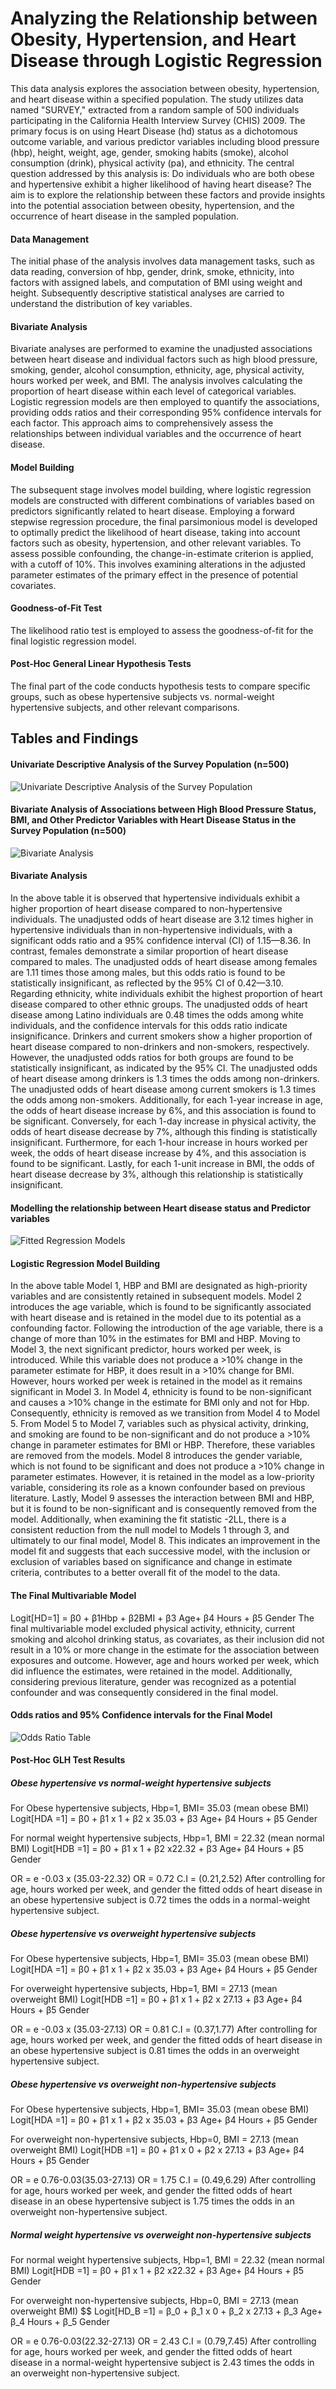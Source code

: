 # Analyzing the Relationship between Obesity, Hypertension, and Heart Disease through Logistic Regression

This data analysis explores the association between obesity, hypertension, and heart disease within a specified population. The study utilizes data named "SURVEY," extracted from a random sample of 500 individuals participating in the California Health Interview Survey (CHIS) 2009. The primary focus is on using Heart Disease (hd) status as a dichotomous outcome variable, and various predictor variables including blood pressure (hbp), height, weight, age, gender, smoking habits (smoke), alcohol consumption (drink), physical activity (pa), and ethnicity. The central question addressed by this analysis is: Do individuals who are both obese and hypertensive exhibit a higher likelihood of having heart disease? The aim is to explore the relationship between these factors and provide insights into the potential association between obesity, hypertension, and the occurrence of heart disease in the sampled population.

#### **Data Management**
The initial phase of the analysis involves data management tasks, such as data reading, conversion of hbp, gender, drink, smoke, ethnicity, into factors with assigned labels, and computation of BMI using weight and height. Subsequently descriptive statistical analyses are carried to understand the distribution of key variables.

#### **Bivariate Analysis**
Bivariate analyses are performed to examine the unadjusted associations between heart disease and individual factors such as high blood pressure, smoking, gender, alcohol consumption, ethnicity, age, physical activity, hours worked per week, and BMI. The analysis involves calculating the proportion of heart disease within each level of categorical variables. Logistic regression models are then employed to quantify the associations, providing odds ratios and their corresponding 95% confidence intervals for each factor. This approach aims to comprehensively assess the relationships between individual variables and the occurrence of heart disease.

#### **Model Building**
The subsequent stage involves model building, where logistic regression models are constructed with different combinations of variables based on predictors significantly related to heart disease. Employing a forward stepwise regression procedure, the final parsimonious model is developed to optimally predict the likelihood of heart disease, taking into account factors such as obesity, hypertension, and other relevant variables. To assess possible confounding, the change-in-estimate criterion is applied, with a cutoff of 10%. This involves examining alterations in the adjusted parameter estimates of the primary effect in the presence of potential covariates.

#### **Goodness-of-Fit Test**
The likelihood ratio test is employed to assess the goodness-of-fit for the final logistic regression model.

#### **Post-Hoc General Linear Hypothesis Tests**
The final part of the code conducts hypothesis tests to compare specific groups, such as obese hypertensive subjects vs. normal-weight hypertensive subjects, and other relevant comparisons. 

## Tables and Findings

#### Univariate Descriptive Analysis of the Survey Population (n=500)

![Univariate Descriptive Analysis of the Survey Population](img/TableA.png)

#### Bivariate Analysis of Associations between High Blood Pressure Status, BMI, and Other Predictor Variables with Heart Disease Status in the Survey Population (n=500)

![ Bivariate Analysis](img/TableB.png)

#### Bivariate Analysis
In the above table it is observed that hypertensive individuals exhibit a higher proportion of heart disease compared to non-hypertensive individuals. The unadjusted odds of heart disease are 3.12 times higher in hypertensive individuals than in non-hypertensive individuals, with a significant odds ratio and a 95% confidence interval (CI) of 1.15—8.36.
In contrast, females demonstrate a similar proportion of heart disease compared to males. The unadjusted odds of heart disease among females are 1.11 times those among males, but this odds ratio is found to be statistically insignificant, as reflected by the 95% CI of 0.42—3.10.
Regarding ethnicity, white individuals exhibit the highest proportion of heart disease compared to other ethnic groups. The unadjusted odds of heart disease among Latino individuals are 0.48 times the odds among white individuals, and the confidence intervals for this odds ratio indicate insignificance.
Drinkers and current smokers show a higher proportion of heart disease compared to non-drinkers and non-smokers, respectively. However, the unadjusted odds ratios for both groups are found to be statistically insignificant, as indicated by the 95% CI. The unadjusted odds of heart disease among drinkers is 1.3 times the odds among non-drinkers. The unadjusted odds of heart disease among current smokers is 1.3 times the odds among non-smokers.
Additionally, for each 1-year increase in age, the odds of heart disease increase by 6%, and this association is found to be significant. Conversely, for each 1-day increase in physical activity, the odds of heart disease decrease by 7%, although this finding is statistically insignificant.
Furthermore, for each 1-hour increase in hours worked per week, the odds of heart disease increase by 4%, and this association is found to be significant. Lastly, for each 1-unit increase in BMI, the odds of heart disease decrease by 3%, although this relationship is statistically insignificant.

#### Modelling the relationship between Heart disease status and Predictor variables

![Fitted Regression Models](img/TableC.png)

#### Logistic Regression Model Building

In the above table Model 1, HBP and BMI are designated as high-priority variables and are consistently retained in subsequent models. Model 2 introduces the age variable, which is found to be significantly associated with heart disease and is retained in the model due to its potential as a confounding factor. Following the introduction of the age variable, there is a change of more than 10% in the estimates for BMI and HBP.
Moving to Model 3, the next significant predictor, hours worked per week, is introduced. While this variable does not produce a >10% change in the parameter estimate for HBP, it does result in a >10% change for BMI. However, hours worked per week is retained in the model as it remains significant in Model 3.
In Model 4, ethnicity is found to be non-significant and causes a >10% change in the estimate for BMI only and not for Hbp. Consequently, ethnicity is removed as we transition from Model 4 to Model 5.
From Model 5 to Model 7, variables such as physical activity, drinking, and smoking are found to be non-significant and do not produce a >10% change in parameter estimates for BMI or HBP. Therefore, these variables are removed from the models.
Model 8 introduces the gender variable, which is not found to be significant and does not produce a >10% change in parameter estimates. However, it is retained in the model as a low-priority variable, considering its role as a known confounder based on previous literature.
Lastly, Model 9 assesses the interaction between BMI and HBP, but it is found to be non-significant and is consequently removed from the model.
Additionally, when examining the fit statistic -2LL, there is a consistent reduction from the null model to Models 1 through 3, and ultimately to our final model, Model 8. This indicates an improvement in the model fit and suggests that each successive model, with the inclusion or exclusion of variables based on significance and change in estimate criteria, contributes to a better overall fit of the model to the data.

#### The Final Multivariable Model

Logit[HD=1] = β0 + β1Hbp + β2BMI + β3 Age+ β4 Hours + β5 Gender
The final multivariable model excluded physical activity, ethnicity, current smoking and alcohol drinking status, as covariates, as their inclusion did not result in a 10% or more change in the estimate for the association between exposures and outcome. However, age and hours worked per week, which did influence the estimates, were retained in the model. Additionally, considering previous literature, gender was recognized as a potential confounder and was consequently considered in the final model.

#### Odds ratios and 95% Confidence intervals for the Final Model

![Odds Ratio Table](img/TableD.png)

#### Post-Hoc GLH Test Results

##### Obese hypertensive vs normal-weight hypertensive subjects
For Obese hypertensive subjects, Hbp=1, BMI= 35.03 (mean obese BMI)
  Logit[HDA =1] = β0 + β1 x 1 + β2 x 35.03 + β3 Age+ β4 Hours + β5 Gender  

For normal weight hypertensive subjects, Hbp=1, BMI = 22.32 (mean normal BMI)
  Logit[HDB =1] = β0 + β1 x 1 + β2 x22.32 + β3 Age+ β4 Hours + β5 Gender  

OR = e -0.03  x (35.03-22.32) 
OR = 0.72   C.I = (0.21,2.52)
After controlling for age, hours worked per week, and gender the fitted odds of heart disease in an obese hypertensive subject is 0.72 times the odds in a normal-weight hypertensive subject.

##### Obese hypertensive vs overweight hypertensive subjects
For Obese hypertensive subjects, Hbp=1, BMI= 35.03 (mean obese BMI)
Logit[HDA =1] = β0 + β1 x 1 + β2 x 35.03 + β3 Age+ β4 Hours + β5 Gender 

For overweight hypertensive subjects, Hbp=1, BMI = 27.13 (mean overweight BMI)
Logit[HDB =1] = β0 + β1 x 1 + β2 x 27.13 + β3 Age+ β4 Hours + β5 Gender 

OR = e -0.03  x (35.03-27.13) 
OR = 0.81   C.I = (0.37,1.77)
After controlling for age, hours worked per week, and gender the fitted odds of heart disease in an obese hypertensive subject is 0.81 times the odds in an overweight hypertensive subject.

##### Obese hypertensive vs overweight non-hypertensive subjects
For Obese hypertensive subjects, Hbp=1, BMI= 35.03 (mean obese BMI)
Logit[HDA =1] = β0 + β1 x 1 + β2 x 35.03 + β3 Age+ β4 Hours + β5 Gender 

For overweight non-hypertensive subjects, Hbp=0, BMI = 27.13 (mean overweight BMI)
Logit[HDB =1] = β0 + β1 x 0 + β2 x 27.13 + β3 Age+ β4 Hours + β5 Gender 

OR = e 0.76-0.03(35.03-27.13) 
OR = 1.75   C.I = (0.49,6.29)
After controlling for age, hours worked per week, and gender the fitted odds of heart disease in an obese hypertensive subject is 1.75 times the odds in an overweight non-hypertensive subject.

##### Normal weight hypertensive vs overweight non-hypertensive subjects
For normal weight hypertensive subjects, Hbp=1, BMI = 22.32 (mean normal BMI)
Logit[HDB =1] = β0 + β1 x 1 + β2 x22.32 + β3 Age+ β4 Hours + β5 Gender  

For overweight non-hypertensive subjects, Hbp=0, BMI = 27.13 (mean overweight BMI)
$$ Logit[HD_B =1] = β_0 + β_1 x 0 + β_2 x 27.13 + β_3 Age+ β_4 Hours + β_5 Gender  

OR = e 0.76-0.03(22.32-27.13) 
OR = 2.43    C.I = (0.79,7.45)
After controlling for age, hours worked per week, and gender the fitted odds of heart disease in a normal-weight hypertensive subject is 2.43 times the odds in an overweight non-hypertensive subject.



